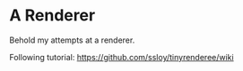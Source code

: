 <h1>A Renderer</h1>

Behold my attempts at a renderer.

Following tutorial: https://github.com/ssloy/tinyrenderee/wiki
